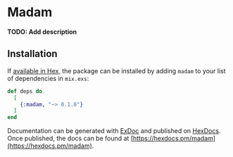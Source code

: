 # Madam

**TODO: Add description**

## Installation

If [available in Hex](https://hex.pm/docs/publish), the package can be installed
by adding `madam` to your list of dependencies in `mix.exs`:

```elixir
def deps do
  [
    {:madam, "~> 0.1.0"}
  ]
end
```

Documentation can be generated with [ExDoc](https://github.com/elixir-lang/ex_doc)
and published on [HexDocs](https://hexdocs.pm). Once published, the docs can
be found at [https://hexdocs.pm/madam](https://hexdocs.pm/madam).

